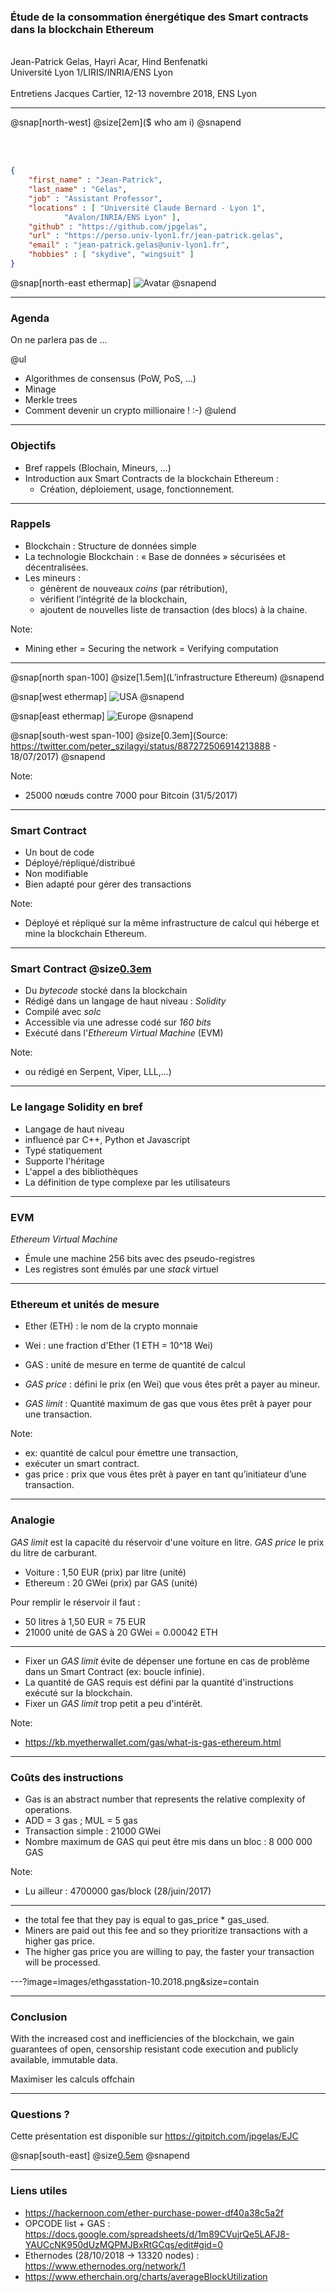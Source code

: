### Étude de la consommation énergétique des Smart contracts dans la blockchain Ethereum
<br>
Jean-Patrick Gelas, Hayri Acar, Hind Benfenatki
<br>
Université Lyon 1/LIRIS/INRIA/ENS Lyon
<br>
<br>
Entretiens Jacques Cartier, 12-13 novembre 2018, ENS Lyon

---
@snap[north-west]
@size[2em]($ who am i)
@snapend

<br><br>
```JSON
{
	"first_name" : "Jean-Patrick",
	"last_name" : "Gelas",
	"job" : "Assistant Professor",
	"locations" : [ "Université Claude Bernard - Lyon 1",
			"Avalon/INRIA/ENS Lyon" ],
	"github" : "https://github.com/jpgelas",
	"url" : "https://perso.univ-lyon1.fr/jean-patrick.gelas",
	"email" : "jean-patrick.gelas@univ-lyon1.fr",
	"hobbies" : [ "skydive", "wingsuit" ]
}
```

@snap[north-east ethermap]
![Avatar](images/avatar-jpgelas.png)
@snapend


---

### Agenda

On ne parlera pas de ...

@ul
 - Algorithmes de consensus (PoW, PoS, ...)
 - Minage	
 - Merkle trees
 - Comment devenir un crypto millionaire ! :-)
@ulend
 
---

### Objectifs
 
 - Bref rappels (Blochain, Mineurs, ...)
 - Introduction aux Smart Contracts de la blockchain Ethereum : 
   - Création, déploiement, usage, fonctionnement.
 

---

### Rappels

 - Blockchain : Structure de données simple 
 - La technologie Blockchain : « Base de données » sécurisées et décentralisées. 
 - Les mineurs :  
   - génèrent de nouveaux *coins* (par rétribution), 
   - vérifient l’intégrité de la blockchain,
   - ajoutent de nouvelles liste de transaction (des blocs) à la chaine.

Note:
 - Mining ether = Securing the network = Verifying computation

---
@snap[north span-100]
@size[1.5em](L’infrastructure Ethereum)
@snapend

@snap[west ethermap]
![USA](images/eth1.png)
@snapend

@snap[east ethermap]
![Europe](images/eth2.png)
@snapend

@snap[south-west span-100]
@size[0.3em](Source: https://twitter.com/peter_szilagyi/status/887272506914213888 - 18/07/2017)
@snapend

Note:
  - 25000 nœuds contre 7000 pour Bitcoin (31/5/2017)


--- 

### Smart Contract

 - Un bout de code
 - Déployé/répliqué/distribué 
 - Non modifiable
 - Bien adapté pour gérer des transactions

Note: 
  - Déployé et répliqué sur la même infrastructure de calcul qui héberge et mine la blockchain Ethereum.
 
---

### Smart Contract @size[0.3em](_suite_)

 - Du *bytecode* stocké dans la blockchain
 - Rédigé dans un langage de haut niveau : *Solidity*
 - Compilé avec *solc*
 - Accessible via une adresse codé sur *160 bits*
 - Exécuté dans l'*Ethereum Virtual Machine* (EVM)

Note:
 - ou rédigé en Serpent, Viper, LLL,...)

---

### Le langage Solidity en bref

 - Langage de haut niveau
 - influencé par C++, Python et Javascript
 - Typé statiquement
 - Supporte l'héritage
 - L'appel a des bibliothèques
 - La définition de type complexe par les utilisateurs

---

### EVM

_Ethereum Virtual Machine_

 - Émule une machine 256 bits avec des pseudo-registres
 - Les registres sont émulés par une *stack* virtuel

---

### Ethereum et unités de mesure

 - Ether (ETH) : le nom de la crypto monnaie
 - Wei : une fraction d'Ether (1 ETH = 10^18 Wei)
 
 - GAS : unité de mesure en terme de quantité de calcul 
 - *GAS price* : défini le prix (en Wei) que vous êtes prêt a payer au mineur.
 - *GAS limit* : Quantité maximum de gas que vous êtes prêt à payer pour une transaction.
 
Note:
 - ex: quantité de calcul pour émettre une transaction, 
 - exécuter un smart contract.
 - gas price : prix que vous êtes prêt à payer en tant qu’initiateur d’une transaction.

---

### Analogie

 *GAS limit* est la capacité du réservoir d'une voiture en litre. *GAS price* le prix du litre de carburant.

 - Voiture : 1,50 EUR (prix) par litre (unité)
 - Ethereum : 20 GWei (prix) par GAS (unité)

Pour remplir le réservoir il faut :

 - 50 litres à 1,50 EUR = 75 EUR
 - 21000 unité de GAS à 20 GWei = 0.00042 ETH 

---

 - Fixer un *GAS limit* évite de dépenser une fortune en cas de problème dans un Smart Contract (ex: boucle infinie).
 - La quantité de GAS requis est défini par la quantité d'instructions exécuté sur la blockchain.
 - Fixer un *GAS limit* trop petit a peu d'intérêt.

Note: 
 - https://kb.myetherwallet.com/gas/what-is-gas-ethereum.html   

---

### Coûts des instructions

 - Gas is an abstract number that represents the relative complexity of operations.
 - ADD = 3 gas ; MUL = 5 gas
 - Transaction simple : 21000 GWei
 - Nombre maximum de GAS qui peut être mis dans un bloc : 8 000 000 GAS

Note: 
 - Lu ailleur : 4700000 gas/block (28/juin/2017)

---

 - the total fee that they pay is equal to gas_price * gas_used.
 - Miners are paid out this fee and so they prioritize transactions with a higher gas price. 
 - The higher gas price you are willing to pay, the faster your transaction will be processed.
 
---?image=images/ethgasstation-10.2018.png&size=contain

---

### Conclusion

With the increased cost and inefficiencies of the blockchain, we gain guarantees of open, censorship resistant code execution and publicly available, immutable data.

Maximiser les calculs offchain


---

### Questions ?

Cette présentation est disponible sur https://gitpitch.com/jpgelas/EJC

@snap[south-east]
@size[0.5em](:wq!)
@snapend


---

### Liens utiles

 - https://hackernoon.com/ether-purchase-power-df40a38c5a2f
 - OPCODE list + GAS : https://docs.google.com/spreadsheets/d/1m89CVujrQe5LAFJ8-YAUCcNK950dUzMQPMJBxRtGCqs/edit#gid=0
 - Ethernodes (28/10/2018 -> 13320 nodes) : https://www.ethernodes.org/network/1
 - https://www.etherchain.org/charts/averageBlockUtilization


